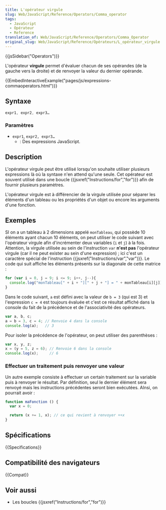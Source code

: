 ```yaml
---
title: L'opérateur virgule
slug: Web/JavaScript/Reference/Operators/Comma_operator
tags:
  - JavaScript
  - Opérateur
  - Reference
translation_of: Web/JavaScript/Reference/Operators/Comma_Operator
original_slug: Web/JavaScript/Reference/Opérateurs/L_opérateur_virgule
---
```


{{jsSidebar("Operators")}}

L'opérateur **virgule** permet d'évaluer chacun de ses opérandes (de la gauche vers la droite) et de renvoyer la valeur du dernier opérande.

{{EmbedInteractiveExample("pages/js/expressions-commaoperators.html")}}

## Syntaxe

```js
expr1, expr2, expr3…
```

### Paramètres

- `expr1`, `expr2, expr3…`
  - : Des expressions JavaScript.

## Description

L'opérateur virgule peut être utilisé lorsqu'on souhaite utiliser plusieurs expressions là où la syntaxe n'en attend qu'une seule. Cet opérateur est souvent utilisé dans une boucle {{jsxref("Instructions/for","for")}} afin de fournir plusieurs paramètres.

L'opérateur virgule est à différencier de la virgule utilisée pour séparer les éléments d'un tableau ou les propriétés d'un objet ou encore les arguments d'une fonction.

## Exemples

SI on a un tableau à 2 dimensions appelé `monTableau`, qui possède 10 éléments ayant chacun 10 éléments, on peut utiliser le code suivant avec l'opérateur virgule afin d'incrémenter deux variables (`i` et `j`) à la fois. Attention, la virgule utilisée au sein de l'instruction `var` **n'est pas** l'opérateur virgule (car il ne peut exister au sein d'une expression) ; ici c'est un caractère spécial de l'instruction {{jsxref("Instructions/var","var")}}. Le code qui suit affiche les éléments présents sur la diagonale de cette matrice :

```js
for (var i = 0, j = 9; i <= 9; i++, j--){
  console.log("monTableau[" + i + "][" + j + "] = " + monTableau[i][j]);
}
```

Dans le code suivant, `a` est défini avec la valeur de `b = 3` (qui est 3) et l'expression `c = 4` est toujours évaluée et c'est ce résultat affiché dans la console du fait de la précédence et de l'associativité des opérateurs.

```js
var a, b, c;
a = b = 3, c = 4; // Renvoie 4 dans la console
console.log(a);   // 3
```

Pour isoler la précédence de l'opérateur, on peut utiliser des parenthèses :

```js
var x, y, z;
x = (y = 5, z = 6); // Renvoie 6 dans la console
console.log(x);     // 6
```

### Effectuer un traitement puis renvoyer une valeur

Un autre exemple consiste à effectuer un certain traitement sur la variable puis à renvoyer le résultat. Par définition, seul le dernier élément sera renvoyé mais les instructions précédentes seront bien exécutées. AInsi, on pourrait avoir :

```js
function maFonction () {
  var x = 0;

  return (x += 1, x); // ce qui revient à renvoyer ++x
}
```

## Spécifications

{{Specifications}}

## Compatibilité des navigateurs

{{Compat}}

## Voir aussi

- Les boucles {{jsxref("Instructions/for","for")}}
